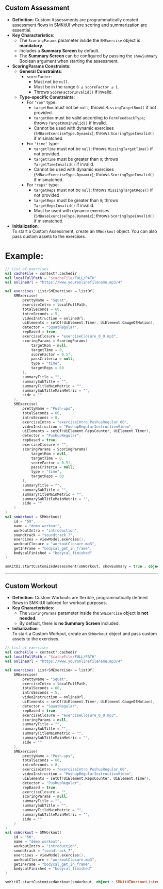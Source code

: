 ## Custom Assessment

- **Definition**: Custom Assessments are programmatically created assessment flows in SMKitUI where scoring and summarization are essential.
- **Key Characteristics**:
  - The `ScoringParams` parameter inside the `SMExercise` object is **mandatory**.
  - Includes a **Summary Screen** by default.
  - The **Summary Screen** can be configured by passing the `showSummary` Boolean argument when starting the assessment.
- **ScoringParams Constraints**:
  - **General Constraints**:
    - `scoreFactor`:
      - Must not be `null`.
      - Must be in the range `0 ≤ scoreFactor ≤ 1`.
      - Throws `ScoreFactorInvalid()` if invalid.
  - **Type-specific Constraints**:
    - For `"rom"` type:
      - `targetRom` must not be `null`; throws `MissingTargetRom()` if not provided.
      - `targetRom` must be valid according to `FormFeedbackType`; throws `TargetRomInvalid()` if invalid.
      - Cannot be used with dynamic exercises (`SMBaseExerciseType.Dynamic`); throws `ScoringTypeInvalid()` if mismatched.
    - For `"time"` type:
      - `targetTime` must not be `null`; throws `MissingTargetTime()` if not provided.
      - `targetTime` must be greater than `0`; throws `TargetTimeInvalid()` if invalid.
      - Cannot be used with dynamic exercises (`SMBaseExerciseType.Dynamic`); throws `ScoringTypeInvalid()` if mismatched.
    - For `"reps"` type:
      - `targetReps` must not be `null`; throws `MissingTargetReps()` if not provided.
      - `targetReps` must be greater than `0`; throws `TargetRepsInvalid()` if invalid.
      - Must be used with dynamic exercises (`SMBaseExerciseType.Dynamic`); throws `ScoringTypeInvalid()` if mismatched.
- **Initialization**:  
  To start a Custom Assessment, create an `SMWorkout` object. You can also pass custom assets to the exercises.

# Example: 
```Kotlin
// List of exercises
val cacheFile = context?.cachedir
val localFullPath = "$cacheFile/FULL/PATH"
val onlineUrl = "https://www.youronlinefilename.mp3/4"

val exercises: List<SMExercise> = listOf(
    SMExercise(
        prettyName = "Squat",
        exerciseIntro = localFullPath,
        totalSeconds = 60,
        introSeconds = 5,
        videoInstruction = onlineUrl,
        uiElements = setOf(UiElement.Timer, UiElement.GaugeOfMotion),
        detector = "SquatRegular",
        repBased = true,
        exerciseClosure = "exerciseClosure_0_0.mp3",
        scoringParams = ScoringParams(
            targetRom = null,
            targetTime = 0,
            scoreFactor = 0.5f,
            passCriteria = null,
            type = "time",
            targetReps = 60
        ),
        summaryTitle = "",
        summarySubTitle = "",
        summaryTitleMainMetric = "",
        summarySubTitleMainMetric = "",
        side = ""
    ),
    SMExercise(
        prettyName = "Push-ups",
        totalSeconds = 60,
        introSeconds = 8,
        exerciseIntro = "exerciseIntro_PushupRegular_60",
        videoInstruction = "PushupRegularInstructionVideo",
        uiElements = setOf(UiElement.RepsCounter, UiElement.Timer),
        detector = "PushupRegular",
        repBased = true,
        exerciseClosure = "",
        scoringParams = ScoringParams(
            targetRom = null,
            targetTime = 0,
            scoreFactor = 0.5f,
            passCriteria = null,
            type = "time",
            targetReps = 60
        ),
        summaryTitle = "",
        summarySubTitle = "",
        summaryTitleMainMetric = "",
        summarySubTitleMainMetric = "",
        side = ""
    )
)
val smWorkout = SMWorkout(
    id = "50",
    name = "demo workout",
    workoutIntro = "introduction",
    soundtrack = "soundtrack_7",
    exercises = viewModel.exercies(),
    workoutClosure = "workoutClosure.mp3",
    getInFrame = "bodycal_get_in_frame",
    bodycalFinished = "bodycal_finished"
)

smKitUI.startCustomizedAssessment(smWorkout, showSummary = true , object : SMKitUIWorkoutListener {})
```

---

## Custom Workout

- **Definition**: Custom Workouts are flexible, programmatically defined flows in SMKitUI tailored for workout purposes.
- **Key Characteristics**:
    - The `ScoringParams` parameter inside the `SMExercise` object is **not needed**.
    - By default, there is **no Summary Screen** included.
- **Initialization**:  
  To start a Custom Workout, create an `SMWorkout` object and pass custom assets to the exercises.  

```Kotlin
// List of exercises
val cacheFile = context?.cachedir
val localFullPath = "$cacheFile/FULL/PATH"
val onlineUrl = "https://www.youronlinefilename.mp3/4"

val exercises: List<SMExercise> = listOf(
    SMExercise(
        prettyName = "Squat",
        exerciseIntro = localFullPath,
        totalSeconds = 60,
        introSeconds = 5,
        videoInstruction = onlineUrl,
        uiElements = setOf(UiElement.Timer, UiElement.GaugeOfMotion),
        detector = "SquatRegular",
        repBased = true,
        exerciseClosure = "exerciseClosure_0_0.mp3",
        scoringParams = null,
        summaryTitle = "",
        summarySubTitle = "",
        summaryTitleMainMetric = "",
        summarySubTitleMainMetric = "",
        side = ""
    ),
    SMExercise(
        prettyName = "Push-ups",
        totalSeconds = 60,
        introSeconds = 8,
        exerciseIntro = "exerciseIntro_PushupRegular_60",
        videoInstruction = "PushupRegularInstructionVideo",
        uiElements = setOf(UiElement.RepsCounter, UiElement.Timer),
        detector = "PushupRegular",
        repBased = true,
        exerciseClosure = "",
        scoringParams = null,
        summaryTitle = "",
        summarySubTitle = "",
        summaryTitleMainMetric = "",
        summarySubTitleMainMetric = "",
        side = ""
    )
)
val smWorkout = SMWorkout(
    id = "50",
    name = "demo workout",
    workoutIntro = "introduction",
    soundtrack = "soundtrack_7",
    exercises = viewModel.exercies(),
    workoutClosure = "workoutClosure.mp3",
    getInFrame = "bodycal_get_in_frame",
    bodycalFinished = "bodycal_finished"
)

smKitUI.startCustomizedWorkout(smWorkout, object : SMKitUIWorkoutListener {})
```